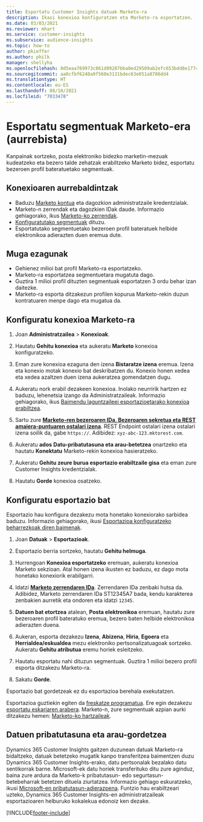 ```yaml
---
title: Esportatu Customer Insights datuak Marketo-ra
description: Ikasi konexioa konfiguratzen eta Marketo-ra esportatzen.
ms.date: 03/03/2021
ms.reviewer: mhart
ms.service: customer-insights
ms.subservice: audience-insights
ms.topic: how-to
author: pkieffer
ms.author: philk
manager: shellyha
ms.openlocfilehash: 0d5eaa769973c861d89287bba0ed29509ab2efc653bdd8e177cc49b3560c698e
ms.sourcegitcommit: aa0cfbf6240a9f560e3131bdec63e051a8786dd4
ms.translationtype: HT
ms.contentlocale: eu-ES
ms.lasthandoff: 08/10/2021
ms.locfileid: "7033478"
---
```

# <a name="export-segments-to-marketo-preview"></a>Esportatu segmentuak Marketo-era (aurrebista)

Kanpainak sortzeko, posta elektroniko bidezko marketin-mezuak kudeatzeko eta bezero talde zehatzak erabiltzeko Marketo bidez, esportatu bezeroen profil bateratuetako segmentuak.

## <a name="prerequisites-for-connection"></a>Konexioaren aurrebaldintzak

-   Baduzu [Marketo kontua](https://login.marketo.com/) eta dagozkion administratzaile kredentzialak.
-   Marketo-n zerrendak eta dagozkien IDak daude. Informazio gehiagorako, ikus [Marketo-ko zerrendak](https://docs.marketo.com/display/public/DOCS/Understanding+Static+Lists).
-   [Konfiguratutako segmentuak](segments.md) dituzu.
-   Esportatutako segmentuetako bezeroen profil bateratuek helbide elektronikoa adierazten duen eremua dute.

## <a name="known-limitations"></a>Muga ezagunak

- Gehienez milioi bat profil Marketo-ra esportatzeko.
- Marketo-ra esportatzea segmentuetara mugatuta dago.
- Guztira 1 milioi profil dituzten segmentuak esportatzen 3 ordu behar izan daitezke. 
- Marketo-ra esporta ditzakezun profilen kopurua Marketo-rekin duzun kontratuaren menpe dago eta mugatua da.

## <a name="set-up-connection-to-marketo"></a>Konfiguratu konexioa Marketo-ra

1. Joan **Administratzailea** > **Konexioak**.

1. Hautatu **Gehitu konexioa** eta aukeratu **Marketo** konexioa konfiguratzeko.

1. Eman zure konexioa ezaguna den izena **Bistaratze izena** eremua. Izena eta konexio motak konexio bat deskribatzen du. Konexio honen xedea eta xedea azaltzen duen izena aukeratzea gomendatzen dugu.

1. Aukeratu nork erabil dezakeen konexioa. Inolako neurririk hartzen ez baduzu, lehenetsia izango da Administratzaileak. Informazio gehiagorako, ikus [Baimendu laguntzaileei esportazioetarako konexioa erabiltzea](connections.md#allow-contributors-to-use-a-connection-for-exports).

1. Sartu zure **[Marketo-ren bezeroaren IDa, Bezeroaren sekretua eta REST amaiera-puntuaren ostalari izena](https://developers.marketo.com/rest-api/authentication/)**. REST Endpoint ostalari izena ostalari izena soilik da, gabe `https://`. Adibidez: `xyz-abc-123.mktorest.com`. 

1. Aukeratu **ados** **Datu-pribatutasuna eta arau-betetzea** onartzeko eta hautatu **Konektatu** Marketo-rekin konexioa hasieratzeko.

1. Aukeratu **Gehitu zeure burua esportazio erabiltzaile gisa** eta eman zure Customer Insights kredentzialak.

1. Hautatu **Gorde** konexioa osatzeko.

## <a name="configure-an-export"></a>Konfiguratu esportazio bat

Esportazio hau konfigura dezakezu mota honetako konexiorako sarbidea baduzu. Informazio gehiagorako, ikusi [Esportazioa konfiguratzeko beharrezkoak diren baimenak](export-destinations.md#set-up-a-new-export).

1. Joan **Datuak** > **Esportazioak**.

1. Esportazio berria sortzeko, hautatu **Gehitu helmuga**.

1. Hurrengoan **Konexioa esportatzeko** eremuan, aukeratu konexioa Marketo sekzioan. Atal honen izena ikusten ez baduzu, ez dago mota honetako konexiorik erabilgarri.

1. Idatzi **[Marketo zerrendaren IDa](https://docs.marketo.com/display/public/DOCS/Understanding+Static+Lists)**. Zerrendaren IDa zenbaki hutsa da. Adibidez, Marketo zerrendaren IDa ST12345A7 bada, kendu karakterea zenbakien aurretik eta ondoren eta idatzi `12345`. 

1. **Datuen bat etortzea** atalean, **Posta elektronikoa** eremuan, hautatu zure bezeroaren profil bateratuko eremua, bezero baten helbide elektronikoa adierazten duena. 

1. Aukeran, esporta dezakezu **Izena**, **Abizena**, **Hiria**, **Egoera** eta **Herrialdea/eskualdea** mezu elektroniko pertsonalizatuagoak sortzeko. Aukeratu **Gehitu atributua** eremu horiek esleitzeko.

1. Hautatu esportatu nahi dituzun segmentuak. Guztira 1 milioi bezero profil esporta ditzakezu Marketo-ra.

1. Sakatu **Gorde**.

Esportazio bat gordetzeak ez du esportazioa berehala exekutatzen.

Esportazioa guztiekin egiten da [freskatze programatua](system.md#schedule-tab). Ere egin dezakezu [esportatu eskariaren arabera](export-destinations.md#run-exports-on-demand). Marketo-n, zure segmentuak azpian aurki ditzakezu hemen: [Marketo-ko hartzaileak](https://docs.marketo.com/display/public/DOCS/Understanding+Static+Lists).


## <a name="data-privacy-and-compliance"></a>Datuen pribatutasuna eta arau-gordetzea

Dynamics 365 Customer Insights gaitzen duzunean datuak Marketo-ra bidaltzeko, datuak betetzeko mugatik kanpo transferitzea baimentzen duzu Dynamics 365 Customer Insights-erako, datu pertsonalak bezalako datu sentikorrak barne. Microsoft-ek datu horiek transferituko ditu zure aginduz, baina zure ardura da Marketo-k pribatutasun- edo segurtasun-betebeharrak betetzen dituela ziurtatzea. Informazio gehiago eskuratzeko, ikusi [Microsoft-en pribatutasun-adierazpena](https://go.microsoft.com/fwlink/?linkid=396732).
Funtzio hau erabiltzeari uzteko, Dynamics 365 Customer Insights-en administratzaileak esportazioaren helburuko kokalekua edonoiz ken dezake.


[!INCLUDE[footer-include](../includes/footer-banner.md)]
